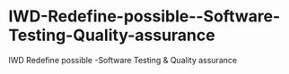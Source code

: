 # IWD-Redefine-possible--Software-Testing-Quality-assurance
IWD Redefine possible -Software Testing &amp; Quality assurance
